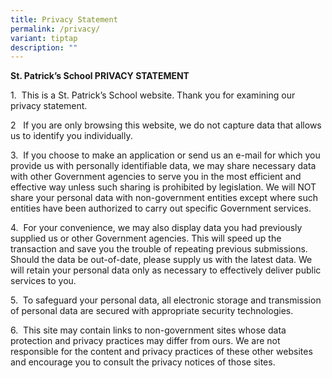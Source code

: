 ```yaml
---
title: Privacy Statement
permalink: /privacy/
variant: tiptap
description: ""
---
```

<p><strong>St. Patrick’s School PRIVACY STATEMENT</strong>
</p>
<p>1.&nbsp; This is a St. Patrick’s School website. Thank you for examining
our privacy statement.</p>
<p>2&nbsp;&nbsp; If you are only browsing this website, we do not capture
data that allows us to identify you individually.</p>
<p>3.&nbsp; If you choose to make an application or send us an e-mail for
which you provide us with personally identifiable data, we may share necessary
data with other Government agencies to serve you in the most efficient
and effective way unless such sharing is prohibited by legislation. We
will NOT share your personal data with non-government entities except where
such entities have been authorized to carry out specific Government services.</p>
<p>4.&nbsp; For your convenience, we may also display data you had previously
supplied us or other Government agencies. This will speed up the transaction
and save you the trouble of repeating previous submissions. Should the
data be out-of-date, please supply us with the latest data. We will retain
your personal data only as necessary to effectively deliver public services
to you.</p>
<p>5.&nbsp; To safeguard your personal data, all electronic storage and transmission
of personal data are secured with appropriate security technologies.&nbsp;
&nbsp;</p>
<p>6.&nbsp; This site may contain links to non-government sites whose data
protection and privacy practices may differ from ours. We are not responsible
for the content and privacy practices of these other websites and encourage
you to consult the privacy notices of those sites.</p>
<p></p>
<p></p>